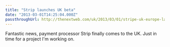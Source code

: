 ```yaml
---
title: "Strip launches UK beta"
date: "2013-03-01T14:25:04.000Z"
passthroughUrl: http://thenextweb.com/uk/2013/03/01/stripe-uk-europe-launch/
---
```


Fantastic news, payment processor Strip finally comes to the UK. Just in time for a project I'm working on.
